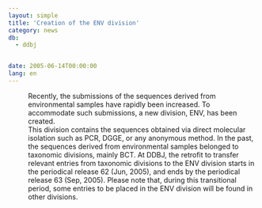 ```yaml
---
layout: simple
title: 'Creation of the ENV division'
category: news
db:
  - ddbj


date: 2005-06-14T00:00:00
lang: en
---
```


<dd>Recently, the submissions of the sequences derived from environmental samples have rapidly been increased. To accommodate such submissions, a new division, ENV, has been created.
<dd>This division contains the sequences obtained via direct molecular isolation such as PCR, DGGE, or any anonymous method. In the past, the sequences derived from environmental samples belonged to taxonomic divisions, mainly BCT. At DDBJ, the retrofit to transfer relevant entries from taxonomic divisions to the ENV division starts in the periodical release 62 (Jun, 2005), and ends by the periodical release 63 (Sep, 2005). Please note that, during this transitional period, some entries to be placed in the ENV division will be found in other divisions.</dd>
</dd>
